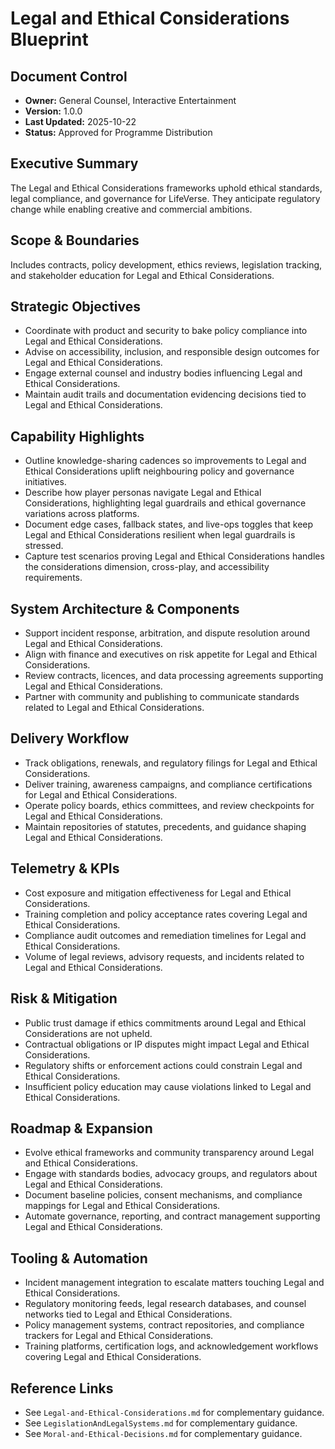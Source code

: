 # Legal and Ethical Considerations Blueprint
## Document Control
- **Owner:** General Counsel, Interactive Entertainment
- **Version:** 1.0.0
- **Last Updated:** 2025-10-22
- **Status:** Approved for Programme Distribution

## Executive Summary
The Legal and Ethical Considerations frameworks uphold ethical standards, legal compliance, and
governance for LifeVerse. They anticipate regulatory change while enabling creative and commercial
ambitions.

## Scope & Boundaries
Includes contracts, policy development, ethics reviews, legislation tracking, and stakeholder
education for Legal and Ethical Considerations.

## Strategic Objectives
- Coordinate with product and security to bake policy compliance into Legal and Ethical Considerations.
- Advise on accessibility, inclusion, and responsible design outcomes for Legal and Ethical Considerations.
- Engage external counsel and industry bodies influencing Legal and Ethical Considerations.
- Maintain audit trails and documentation evidencing decisions tied to Legal and Ethical Considerations.

## Capability Highlights
- Outline knowledge-sharing cadences so improvements to Legal and Ethical Considerations uplift neighbouring policy and governance initiatives.
- Describe how player personas navigate Legal and Ethical Considerations, highlighting legal guardrails and ethical governance variations across platforms.
- Document edge cases, fallback states, and live-ops toggles that keep Legal and Ethical Considerations resilient when legal guardrails is stressed.
- Capture test scenarios proving Legal and Ethical Considerations handles the considerations dimension, cross-play, and accessibility requirements.

## System Architecture & Components
- Support incident response, arbitration, and dispute resolution around Legal and Ethical Considerations.
- Align with finance and executives on risk appetite for Legal and Ethical Considerations.
- Review contracts, licences, and data processing agreements supporting Legal and Ethical Considerations.
- Partner with community and publishing to communicate standards related to Legal and Ethical Considerations.

## Delivery Workflow
- Track obligations, renewals, and regulatory filings for Legal and Ethical Considerations.
- Deliver training, awareness campaigns, and compliance certifications for Legal and Ethical Considerations.
- Operate policy boards, ethics committees, and review checkpoints for Legal and Ethical Considerations.
- Maintain repositories of statutes, precedents, and guidance shaping Legal and Ethical Considerations.

## Telemetry & KPIs
- Cost exposure and mitigation effectiveness for Legal and Ethical Considerations.
- Training completion and policy acceptance rates covering Legal and Ethical Considerations.
- Compliance audit outcomes and remediation timelines for Legal and Ethical Considerations.
- Volume of legal reviews, advisory requests, and incidents related to Legal and Ethical Considerations.

## Risk & Mitigation
- Public trust damage if ethics commitments around Legal and Ethical Considerations are not upheld.
- Contractual obligations or IP disputes might impact Legal and Ethical Considerations.
- Regulatory shifts or enforcement actions could constrain Legal and Ethical Considerations.
- Insufficient policy education may cause violations linked to Legal and Ethical Considerations.

## Roadmap & Expansion
- Evolve ethical frameworks and community transparency around Legal and Ethical Considerations.
- Engage with standards bodies, advocacy groups, and regulators about Legal and Ethical Considerations.
- Document baseline policies, consent mechanisms, and compliance mappings for Legal and Ethical Considerations.
- Automate governance, reporting, and contract management supporting Legal and Ethical Considerations.

## Tooling & Automation
- Incident management integration to escalate matters touching Legal and Ethical Considerations.
- Regulatory monitoring feeds, legal research databases, and counsel networks tied to Legal and Ethical Considerations.
- Policy management systems, contract repositories, and compliance trackers for Legal and Ethical Considerations.
- Training platforms, certification logs, and acknowledgement workflows covering Legal and Ethical Considerations.

## Reference Links
- See `Legal-and-Ethical-Considerations.md` for complementary guidance.
- See `LegislationAndLegalSystems.md` for complementary guidance.
- See `Moral-and-Ethical-Decisions.md` for complementary guidance.

